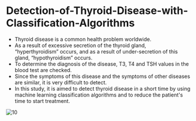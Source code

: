 # Detection-of-Thyroid-Disease-with-Classification-Algorithms

* Thyroid disease is a common health problem worldwide.
* As a result of excessive secretion of the thyroid gland, “hyperthyroidism” occurs, and as a result of under-secretion of this gland, “hypothyroidism” occurs.
* To determine the diagnosis of the disease, T3, T4 and TSH values in the blood test are checked.
* Since the symptoms of this disease and the symptoms of other diseases are similar, it is very difficult to detect.
* In this study, it is aimed to detect thyroid disease in a short time by using machine learning classification algorithms and to reduce the patient's time to start treatment.

![10](https://user-images.githubusercontent.com/45728972/140645853-6ab58880-cb61-4e0a-b268-8b3a5daf502e.PNG)

